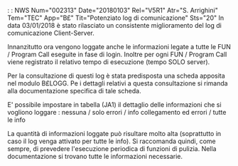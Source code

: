  :  : NWS Num="002313" Date="20180103" Rel="V5R1" Atr="S. Arrighini" Tem="TEC" App="B£" Tit="Potenziato log di comunicazione" Sts="20"
In data 03/01/2018 è stato rilasciato un consistente miglioramento del log di comunicazione Client-Server.

Innanzitutto ora vengono loggate anche le informazioni legate a tutte le FUN / Program Call eseguite
in fase di login. Inoltre per ogni FUN / Program Call viene registrato il relativo tempo di esecuzione (tempo SOLO server).

Per la consultazione di questi log è stata predisposta una scheda apposita nel modulo B£LOGG.
Pe i dettagli relativi a questa consultazione si rimanda alla documentazione specifica di tale scheda.

E' possibile impostare in tabella (JA1) il dettaglio delle informazioni che si vogliono loggare : 
nessuna / solo errori / info collegamento ed errori / tutte le info

La quantità di informazioni loggate può risultare molto alta (soprattutto in caso il log venga attivato per tutte le info). Si raccomanda quindi, come sempre, di prevedere l'esecuzione periodica
di funzioni di pulizia. Nella documentazione si trovano tutte le informazioni necessarie.
